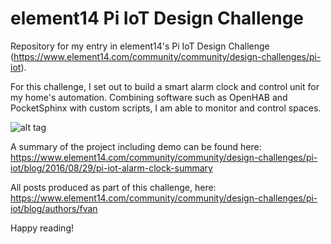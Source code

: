 # element14 Pi IoT Design Challenge
Repository for my entry in element14's Pi IoT Design Challenge (https://www.element14.com/community/community/design-challenges/pi-iot).

For this challenge, I set out to build a smart alarm clock and control unit for my home's automation.
Combining software such as OpenHAB and PocketSphinx with custom scripts, I am able to monitor and control spaces.

![alt tag](http://frederickvandenbosch.be/wp-content/uploads/2016/08/IMG_2312.jpg)

A summary of the project including demo can be found here: https://www.element14.com/community/community/design-challenges/pi-iot/blog/2016/08/29/pi-iot-alarm-clock-summary

All posts produced as part of this challenge, here: https://www.element14.com/community/community/design-challenges/pi-iot/blog/authors/fvan

Happy reading!
